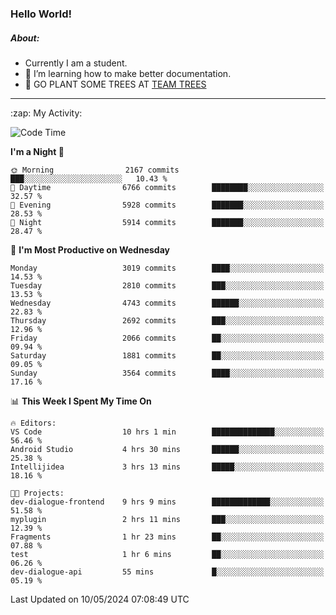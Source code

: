 ### Hello World!

##### About:
- Currently I am a student.
- 🌱 I’m learning how to make better documentation.
- 🌱 GO PLANT SOME TREES AT [TEAM TREES](https://teamtrees.org/)

---
  <summary>:zap: My Activity:</summary>
  
<!--START_SECTION:waka-->
![Code Time](http://img.shields.io/badge/Code%20Time-1%2C376%20hrs%2028%20mins-blue)

**I'm a Night 🦉** 

```text
🌞 Morning                2167 commits        ███░░░░░░░░░░░░░░░░░░░░░░   10.43 % 
🌆 Daytime                6766 commits        ████████░░░░░░░░░░░░░░░░░   32.57 % 
🌃 Evening                5928 commits        ███████░░░░░░░░░░░░░░░░░░   28.53 % 
🌙 Night                  5914 commits        ███████░░░░░░░░░░░░░░░░░░   28.47 % 
```
📅 **I'm Most Productive on Wednesday** 

```text
Monday                   3019 commits        ████░░░░░░░░░░░░░░░░░░░░░   14.53 % 
Tuesday                  2810 commits        ███░░░░░░░░░░░░░░░░░░░░░░   13.53 % 
Wednesday                4743 commits        ██████░░░░░░░░░░░░░░░░░░░   22.83 % 
Thursday                 2692 commits        ███░░░░░░░░░░░░░░░░░░░░░░   12.96 % 
Friday                   2066 commits        ██░░░░░░░░░░░░░░░░░░░░░░░   09.94 % 
Saturday                 1881 commits        ██░░░░░░░░░░░░░░░░░░░░░░░   09.05 % 
Sunday                   3564 commits        ████░░░░░░░░░░░░░░░░░░░░░   17.16 % 
```


📊 **This Week I Spent My Time On** 

```text
🔥 Editors: 
VS Code                  10 hrs 1 min        ██████████████░░░░░░░░░░░   56.46 % 
Android Studio           4 hrs 30 mins       ██████░░░░░░░░░░░░░░░░░░░   25.38 % 
Intellijidea             3 hrs 13 mins       █████░░░░░░░░░░░░░░░░░░░░   18.16 % 

🐱‍💻 Projects: 
dev-dialogue-frontend    9 hrs 9 mins        █████████████░░░░░░░░░░░░   51.58 % 
myplugin                 2 hrs 11 mins       ███░░░░░░░░░░░░░░░░░░░░░░   12.39 % 
Fragments                1 hr 23 mins        ██░░░░░░░░░░░░░░░░░░░░░░░   07.88 % 
test                     1 hr 6 mins         ██░░░░░░░░░░░░░░░░░░░░░░░   06.26 % 
dev-dialogue-api         55 mins             █░░░░░░░░░░░░░░░░░░░░░░░░   05.19 % 
```


 Last Updated on 10/05/2024 07:08:49 UTC
<!--END_SECTION:waka-->

